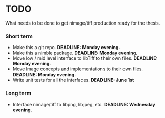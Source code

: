 # TODO
What needs to be done to get nimage/tiff production ready for the thesis.

### Short term
* Make this a git repo. __DEADLINE: Monday evening.__
* Make this a nimble package. __DEADLINE: Monday evening.__
* Move low / mid level interface to libTiff to their own files. __DEADLINE: Monday evening.__
* Move Image concepts and implementations to their own files. __DEADLINE: Monday evening.__
* Write unit tests for all the interfaces. __DEADLINE: June 1st__

### Long term
* Interface nimage/tiff to libpng, libjpeg, etc. __DEADLINE: Wednesday evening.__
